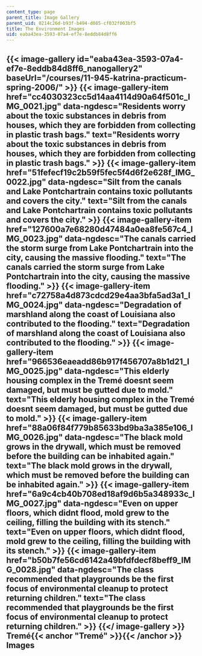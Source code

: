 ```yaml
---
content_type: page
parent_title: Image Gallery
parent_uid: 0214c26d-b93f-b494-d085-cf032f003bf5
title: The Environment Images
uid: eaba43ea-3593-07a4-ef7e-8eddb84d8ff6
---
```


{{< image-gallery id="eaba43ea-3593-07a4-ef7e-8eddb84d8ff6_nanogallery2" baseUrl="/courses/11-945-katrina-practicum-spring-2006/" >}}
{{< image-gallery-item href="cc4030323cc5d14aa4114d90a64f501c_IMG_0021.jpg" data-ngdesc="Residents worry about the toxic substances in debris from houses, which they are forbidden from collecting in plastic trash bags." text="Residents worry about the toxic substances in debris from houses, which they are forbidden from collecting in plastic trash bags." >}}
{{< image-gallery-item href="51fefecf19c2b59f5fec5f4d6f2e628f_IMG_0022.jpg" data-ngdesc="Silt from the canals and Lake Pontchartrain contains toxic pollutants and covers the city." text="Silt from the canals and Lake Pontchartrain contains toxic pollutants and covers the city." >}}
{{< image-gallery-item href="127600a7e68280d47484a0ea8fe567c4_IMG_0023.jpg" data-ngdesc="The canals carried the storm surge from Lake Pontchartrain into the city, causing the massive flooding." text="The canals carried the storm surge from Lake Pontchartrain into the city, causing the massive flooding." >}}
{{< image-gallery-item href="c72758a4d873cdcd29e4aa3bfa5ad3a1_IMG_0024.jpg" data-ngdesc="Degradation of marshland along the coast of Louisiana also contributed to the flooding." text="Degradation of marshland along the coast of Louisiana also contributed to the flooding." >}}
{{< image-gallery-item href="966536eaeadd86b917f456707a8b1d21_IMG_0025.jpg" data-ngdesc="This elderly housing complex in the Tremé doesnt seem damaged, but must be gutted due to mold." text="This elderly housing complex in the Tremé doesnt seem damaged, but must be gutted due to mold." >}}
{{< image-gallery-item href="88a06f84f779b85633bd9ba3a385e106_IMG_0026.jpg" data-ngdesc="The black mold grows in the drywall, which must be removed before the building can be inhabited again." text="The black mold grows in the drywall, which must be removed before the building can be inhabited again." >}}
{{< image-gallery-item href="6a9c4cb40b708ed18af9d6b5a348933c_IMG_0027.jpg" data-ngdesc="Even on upper floors, which didnt flood, mold grew to the ceiling, filling the building with its stench." text="Even on upper floors, which didnt flood, mold grew to the ceiling, filling the building with its stench." >}}
{{< image-gallery-item href="b50b7fe56cd6142a49bfdfdecf8beff9_IMG_0028.jpg" data-ngdesc="The class recommended that playgrounds be the first focus of environmental cleanup to protect returning children." text="The class recommended that playgrounds be the first focus of environmental cleanup to protect returning children." >}}
{{</ image-gallery >}}
Tremé{{< anchor "Tremé" >}}{{< /anchor >}} Images
-------------------------------------------------
